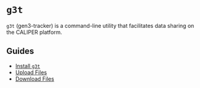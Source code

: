 # `g3t`

`g3t` (gen3-tracker) is a command-line utility that facilitates data sharing on the CALIPER platform.

## Guides

- [Install `g3t`](./install)
- [Upload Files](./upload.md)
- [Download Files](./download.md)
